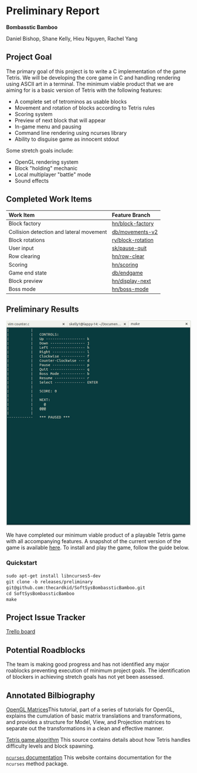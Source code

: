 # Preliminary Report

**Bombasstic Bamboo**

Daniel Bishop, Shane Kelly, Hieu Nguyen, Rachel Yang

## Project Goal
The primary goal of this project is to write a C implementation of the game Tetris. We will be developing the core game in C and handling rendering using ASCII art in a terminal. The minimum viable product that we are aiming for is a basic version of Tetris with the following features:
- A complete set of tetrominos as usable blocks
- Movement and rotation of blocks according to Tetris rules
- Scoring system
- Preview of next block that will appear
- In-game menu and pausing
- Command line rendering using ncurses library
- Ability to disguise game as innocent stdout

Some stretch goals include:
- OpenGL rendering system
- Block "holding" mechanic
- Local multiplayer "battle" mode
- Sound effects

## Completed Work Items
| Work Item | Feature Branch  |
|:------------|:-----------------|
| Block factory | [hn/block-factory](https://github.com/thecardkid/SoftSysBombassticBamboo/tree/hn/block-factory)|
| Collision detection and lateral movement | [db/movements-v2](https://github.com/thecardkid/SoftSysBombassticBamboo/tree/db/movements-v2)
| Block rotations | [ry/block-rotation](https://github.com/thecardkid/SoftSysBombassticBamboo/tree/block-rotation)
| User input | [sk/pause-quit](https://github.com/thecardkid/SoftSysBombassticBamboo/tree/sk/pause-quit)
| Row clearing | [hn/row-clear](https://github.com/thecardkid/SoftSysBombassticBamboo/tree/hn/row-clear)
| Scoring | [hn/scoring](https://github.com/thecardkid/SoftSysBombassticBamboo/tree/hn/scoring)
| Game end state | [db/endgame](https://github.com/thecardkid/SoftSysBombassticBamboo/tree/db/endgame)
| Block preview | [hn/display-next](https://github.com/thecardkid/SoftSysBombassticBamboo/tree/hn/display-next)
| Boss mode | [hn/boss-mode](https://github.com/thecardkid/SoftSysBombassticBamboo/tree/hn/boss-mode)

## Preliminary Results
![prelim_demo](prelim_demo.gif)

We have completed our minimum viable product of a playable Tetris game with all accompanying features. A snapshot of the current version of the game is available [here](https://github.com/thecardkid/SoftSysBombassticBamboo/tree/releases/preliminary). To install and play the game, follow the guide below.

### Quickstart
```
sudo apt-get install libncurses5-dev
git clone -b releases/preliminary git@github.com:thecardkid/SoftSysBombassticBamboo.git
cd SoftSysBombassticBamboo
make
```

## Project Issue Tracker
[Trello board](https://trello.com/b/98M6BDsY/softsysbombassticbambo)

## Potential Roadblocks
The team is making good progress and has not identified any major roablocks preventing execution of minimum project goals. The identification of blockers in achieving stretch goals has not yet been assessed.

## Annotated Bilbiography
[OpenGL Matrices](http://www.opengl-tutorial.org/beginners-tutorials/tutorial-3-matrices/)This tutorial, part of a series of tutorials for OpenGL, explains the cumulation of basic matrix translations and transformations, and provides a structure for Model, View, and Projection matrices to separate out the transformations in a clean and effective manner.

[Tetris game algorithm](http://gaming.stackexchange.com/questions/13057/tetris-difficulty) This source contains details about how Tetris handles difficulty levels and block spawning.

[`ncurses` documentation](http://tldp.org/HOWTO/NCURSES-Programming-HOWTO/) This website contains documentation for the `ncurses` method package.

